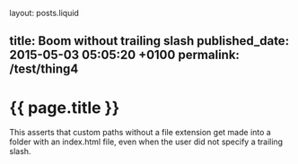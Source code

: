 layout: posts.liquid

title:  Boom without trailing slash
published_date:  2015-05-03 05:05:20 +0100
permalink: /test/thing4
---
# {{ page.title }}

This asserts that custom paths without a file extension get made into a folder with an index.html file, even when the user did not specify a trailing slash.
